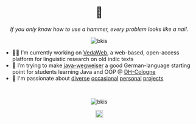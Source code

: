 <h1 align="center">👋</h1>
<p align="center"><i>If you only know how to use a hammer, every problem looks like a nail.</i></p>

<p align="center">
    <img src="https://komarev.com/ghpvc/?username=bkis" alt="bkis" />
</p>

- 👨‍💻 I’m currently working on [VedaWeb](https://github.com/DH-Cologne/vedaweb), a web-based, open-access platform for linguistic research on old indic texts
- 🔭 I’m trying to make [java-wegweiser](https://dh-cologne.github.io/java-wegweiser) a good German-language starting point for students learning Java and OOP @ [DH-Cologne](https://github.com/DH-Cologne)
- 🌌 I'm passionate about [diverse](https://github.com/bkis/sprudel) [occasional](https://github.com/bkis/dice-or-die) [personal](https://github.com/bkis/OreBit) [projects](https://github.com/bkis/redojo)

<br>

<p align="center">
    <img src="https://github-readme-stats.vercel.app/api?username=bkis&show_icons=true" alt="bkis" />
</p>

<p align="center">
<a href="https://stackoverflow.com/users/7399631/bkis" target="_blank"><img align="center" src="https://cdn.jsdelivr.net/npm/simple-icons@3.0.1/icons/stackoverflow.svg" alt="bkis" height="20" width="20" /></a>
</p>
